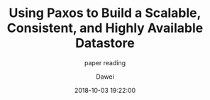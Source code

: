 ---
layout:     post
title:      "Using Paxos to Build a Scalable, Consistent, and Highly Available Datastore"
subtitle:   "paper reading"
date:       2018-10-03 19:22:00
author:     "Dawei"
header-img: img/planet_earth_4k.jpg
tags:
    - paper reading
---